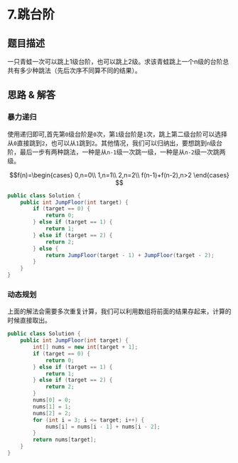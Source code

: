 # 7.跳台阶
## 题目描述
一只青蛙一次可以跳上1级台阶，也可以跳上2级。求该青蛙跳上一个n级的台阶总共有多少种跳法（先后次序不同算不同的结果）。

## 思路 & 解答

### 暴力递归
使用递归即可,首先第`0`级台阶是`0`次，第`1`级台阶是`1`次，跳上第二级台阶可以选择从`0`直接跳到`2`，也可以从`1`跳到`2`。其他情况，我们可以归纳出，要想跳到`n`级台阶，最后一步有两种跳法，一种是从`n-1`级一次跳一级，一种是从`n-2`级一次跳两级。

$$f(n)=\begin{cases}
0,n=0\\
1,n=1\\
2,n=2\\
f(n-1)+f(n-2),n>2
\end{cases}
$$

```java
public class Solution {
    public int JumpFloor(int target) {
        if (target == 0) {
            return 0;
        } else if (target == 1) {
            return 1;
        } else if (target == 2) {
            return 2;
        } else {
            return JumpFloor(target - 1) + JumpFloor(target - 2);
        }
    }
}
```

### 动态规划
上面的解法会需要多次重复计算，我们可以利用数组将前面的结果存起来，计算的时候直接取出。

```java
public class Solution {
    public int JumpFloor(int target) {
        int[] nums = new int[target + 1];
        if (target == 0) {
            return 0;
        } else if (target == 1) {
            return 1;
        } else if (target == 2) {
            return 2;
        }
        nums[0] = 0;
        nums[1] = 1;
        nums[2] = 2;
        for (int i = 3; i <= target; i++) {
            nums[i] = nums[i - 1] + nums[i - 2];
        }
        return nums[target];
    }
}
```

